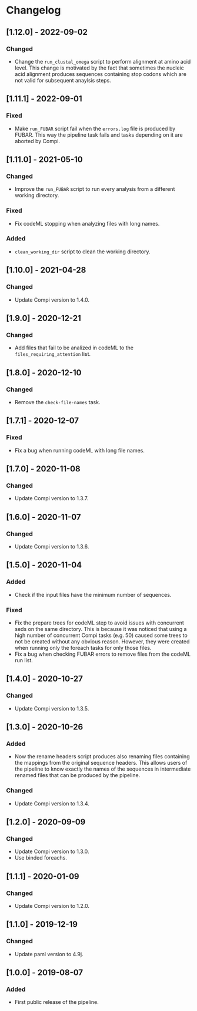 # Changelog

## [1.12.0] - 2022-09-02

### Changed

- Change the `run_clustal_omega` script to perform alignment at amino acid level. This change is motivated by the fact that sometimes the nucleic acid alignment produces sequences containing stop codons which are not valid for subsequent anaylsis steps.

## [1.11.1] - 2022-09-01

### Fixed

- Make `run_FUBAR` script fail when the `errors.log` file is produced by FUBAR. This way the pipeline task fails and tasks depending on it are aborted by Compi.

## [1.11.0] - 2021-05-10

### Changed

- Improve the `run_FUBAR` script to run every analysis from a different working directory.

### Fixed

- Fix codeML stopping when analyzing files with long names.

### Added

- `clean_working_dir` script to clean the working directory.

## [1.10.0] - 2021-04-28

### Changed

- Update Compi version to 1.4.0.

## [1.9.0] - 2020-12-21

### Changed

- Add files that fail to be analized in codeML to the `files_requiring_attention` list.

## [1.8.0] - 2020-12-10

### Changed

- Remove the `check-file-names` task.

## [1.7.1] - 2020-12-07

### Fixed

- Fix a bug when running codeML with long file names.

## [1.7.0] - 2020-11-08

### Changed

- Update Compi version to 1.3.7.

## [1.6.0] - 2020-11-07

### Changed

- Update Compi version to 1.3.6.

## [1.5.0] - 2020-11-04

### Added

- Check if the input files have the minimum number of sequences.

### Fixed

- Fix the prepare trees for codeML step to avoid issues with concurrent seds on the same directory. This is because it was noticed that using a high number of concurrent Compi tasks (e.g. 50) caused some trees to not be created without any obvious reason. However, they were created when running only the foreach tasks for only those files.
- Fix a bug when checking FUBAR errors to remove files from the codeML run list.

## [1.4.0] - 2020-10-27

### Changed

- Update Compi version to 1.3.5.

## [1.3.0] - 2020-10-26

### Added

- Now the rename headers script produces also renaming files containing the mappings from the original sequence headers. This allows users of the  pipeline to know exactly the names of the sequences in intermediate renamed files that can be produced by the  pipeline.

### Changed

- Update Compi version to 1.3.4.

## [1.2.0] - 2020-09-09

### Changed

- Update Compi version to 1.3.0.
- Use binded foreachs.

## [1.1.1] - 2020-01-09

### Changed

- Update Compi version to 1.2.0.

## [1.1.0] - 2019-12-19

### Changed

- Update paml version to 4.9j.

## [1.0.0] - 2019-08-07

### Added

- First public release of the pipeline.

